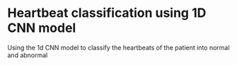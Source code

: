 # Heartbeat classification using 1D CNN model

Using  the 1d CNN model to classify the heartbeats of the patient into normal and abnormal
